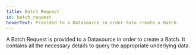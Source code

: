 ```yaml
---
title: Batch Request
id: batch_request
hoverText: Provided to a Datasource in order toto create a Batch.
---
```


A Batch Request is provided to a Datasource in order to create a Batch. It contains all the necessary details to query the appropriate underlying data.